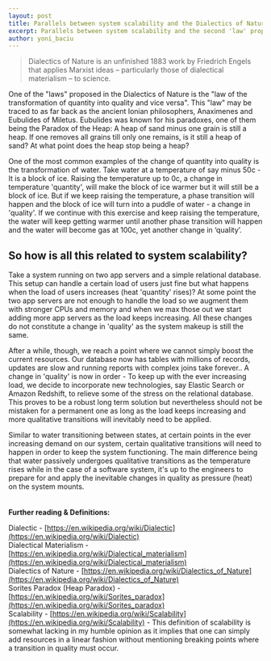 ```yaml
---
layout: post
title: Parallels between system scalability and the Dialectics of Nature
excerpt: Parallels between system scalability and the second 'law' proposed in Engel's work - The Dialectics of Nature
author: yoni_baciu
---
```


> Dialectics of Nature is an unfinished 1883 work by Friedrich Engels that applies Marxist ideas – particularly those of dialectical materialism – to science.

One of the "laws" proposed in the Dialectics of Nature is the "law of the transformation of quantity into quality and vice versa". This "law" may be traced to as far back as the ancient Ionian philosophers, Anaximenes and Eubulides of Miletus. Eubulides was known for his paradoxes, one of them being the Paradox of the Heap: 
A heap of sand minus one grain is still a heap. If one removes all grains till only one remains, is it still a heap of sand? At what point does the heap stop being a heap?

One of the most common examples of the change of quantity into quality is the transformation of water. Take water at a temperature of say minus 50c - It is a block of ice. Raising the temperature up to 0c, a change in temperature 'quantity', will make the block of ice warmer but it will still be a block of ice. But if we keep raising the temperature, a phase transition will happen and the block of ice will turn into a puddle of water - a change in 'quality'. If we continue with this exercise and keep raising the temperature, the water will keep getting warmer until another phase transition will happen and the water will become gas at 100c, yet another change in ‘quality’.

## So how is all this related to system scalability?

Take a system running on two app servers and a simple relational database. This setup can handle a certain load of users just fine but what happens when the load of users increases (heat 'quantity' rises)? At some point the two app servers are not enough to handle the load so we augment them with stronger CPUs and memory and when we max those out we start adding more app servers as the load keeps increasing. All these changes do not constitute a change in 'quality' as the system makeup is still the same.

After a while, though,  we reach a point where we cannot simply boost the current resources. Our database now has tables with millions of records, updates are slow and running reports with complex joins take forever..
A change in 'quality' is now in order - To keep up with the ever increasing load, we decide to incorporate new technologies, say Elastic Search or Amazon Redshift, to relieve some of the stress on the relational database. This proves to be a robust long term solution but nevertheless should not be mistaken for a permanent one as long as the load keeps increasing and more qualitative transitions will inevitably need to be applied.

Similar to water transitioning between states, at certain points in the ever increasing demand on our system, certain qualitative transitions will need to happen in order to keep the system functioning. The main difference being that water passively undergoes qualitative transitions as the temperature rises while in the case of a software system, it's up to the engineers to prepare for and apply the inevitable changes in quality as pressure (heat) on the system mounts.
<br/>
<br/>
<br/>
**Further reading & Definitions:**

Dialectic - [https://en.wikipedia.org/wiki/Dialectic](https://en.wikipedia.org/wiki/Dialectic)  
Dialectical Materialism - [https://en.wikipedia.org/wiki/Dialectical_materialism](https://en.wikipedia.org/wiki/Dialectical_materialism)  
Dialectics of Nature - [https://en.wikipedia.org/wiki/Dialectics_of_Nature](https://en.wikipedia.org/wiki/Dialectics_of_Nature)  
Sorites Paradox (Heap Paradox) - [https://en.wikipedia.org/wiki/Sorites_paradox](https://en.wikipedia.org/wiki/Sorites_paradox)  
Scalability - [https://en.wikipedia.org/wiki/Scalability](https://en.wikipedia.org/wiki/Scalability) - This definition of scalability is somewhat lacking in my humble opinion as it implies that one can simply add resources in a linear fashion without mentioning breaking points where a transition in quality must occur.
